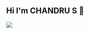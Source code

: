 ## Hi I'm CHANDRU S 👋
<img src="![CHANDRU S](https://user-images.githubusercontent.com/85116730/128625247-efbbe8cd-e3f2-4348-bfa4-2569c2d5c01b.png)
">

<!--
**ChandruSP208/ChandruSP208** is a ✨ _special_ ✨ repository because its `README.md` (this file) appears on your GitHub profile.

Here are some ideas to get you started:

- 🔭 I’m currently working on ...
- 🌱 I’m currently learning ...
- 👯 I’m looking to collaborate on ...
- 🤔 I’m looking for help with ...
- 💬 Ask me about ...
- 📫 How to reach me: ...
- 😄 Pronouns: ...
- ⚡ Fun fact: ...
-->

